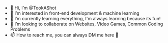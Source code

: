 - 👋 Hi, I’m @TookAShot
- 👀 I’m interested in front-end development & machine learning
- 🌱 I’m currently learning everything, I'm always learning because its fun!
- 💞️ I’m looking to collaborate on Websites, Video Games, Common Coding Problems
- 📫 How to reach me, you can always DM me here 💯

<!---
TookAShot/TookAShot is a ✨ special ✨ repository because its `README.md` (this file) appears on your GitHub profile.
You can click the Preview link to take a look at your changes.
--->
